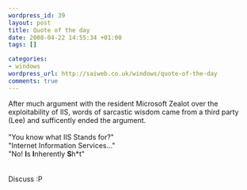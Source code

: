 ```yaml
--- 
wordpress_id: 39
layout: post
title: Quote of the day
date: 2008-04-22 14:55:34 +01:00
tags: []

categories: 
- windows
wordpress_url: http://saiweb.co.uk/windows/quote-of-the-day
comments: true
---
```

After much argument with the resident Microsoft Zealot over the exploitability of IIS, words of sarcastic wisdom came from a third party (Lee) and sufficently ended the argument.<br /><br />"You know what IIS Stands for?"<br />"Internet Information Services..."<br />"No! <b>I</b>s <b>I</b>nherently <b>S</b>h*t"<br /><br /><br />Discuss :P<br /><br /><br /><br /><br /><br /><br /><br />
